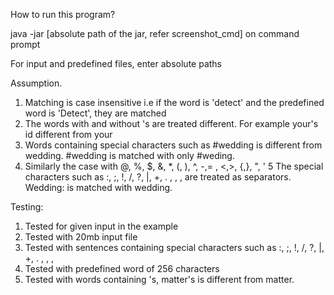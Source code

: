 How to run this program?

java -jar [absolute path of the jar, refer screenshot_cmd] on command prompt

For input and predefined files, enter absolute paths

Assumption.

1. Matching is case insensitive i.e if the word is 'detect' and the predefined word is 'Detect', they are matched
2. The words with and without 's are treated different. For example your's id different from your
3. Words containing special characters such as #wedding is different from wedding. #wedding is matched with only #weding.
4. Similarly the case with @, %, $, &, *, (, ), ^, -,= , <,>, {,}, ", '
5  The special characters such as  :, ;, !, /, ?, |, +, . , , , are treated as separators. Wedding: is matched with wedding.

Testing:

1. Tested for given input in the example
2. Tested with 20mb input file
3. Tested with sentences containing special characters such as :, ;, !, /, ?, |, +, . , , ,
4. Tested with predefined word of 256 characters
5. Tested with words containing 's, matter's is different from matter.

